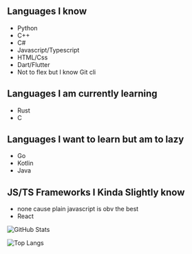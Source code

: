 ## Languages I know
- Python
- C++
- C#
- Javascript/Typescript
- HTML/Css
- Dart/Flutter
- Not to flex but I know Git cli

## Languages I am currently learning
- Rust
- C

## Languages I want to learn but am to lazy 
- Go
- Kotlin
- Java

## JS/TS Frameworks I Kinda Slightly know
- none cause plain javascript is obv the best
- React

![GitHub Stats](https://github-readme-stats.vercel.app/api?username=xavierbrasher&show_icons=true&theme=dark)


![Top Langs](https://github-readme-stats.vercel.app/api/top-langs/?username=xavierbrasher&langs_count=8&theme=dark)
<!---
xavierbrasher/xavierbrasher is a ✨ special ✨ repository because its `README.md` (this file) appears on your GitHub profile.
You can click the Preview link to take a look at your changes.
--->
